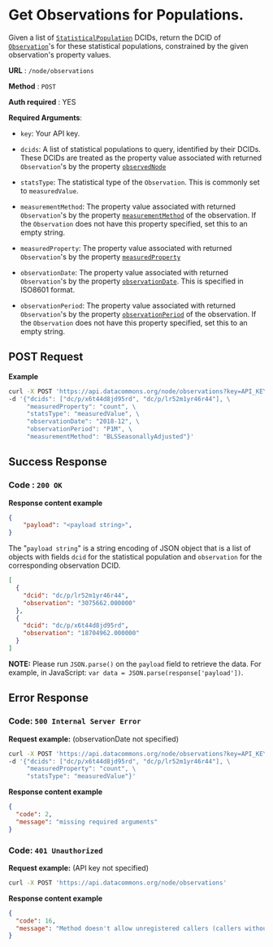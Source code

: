 # Get Observations for Populations.

Given a list of
[`StatisticalPopulation`](https://browser.datacommons.org/kg?dcid=StatisticalPopulation)
DCIDs, return the DCID of
[`Observation`](https://browser.datacommons.org/kg?dcid=Observation)'s for these
statistical populations, constrained by the given observation's property values.

**URL** : `/node/observations`

**Method** : `POST`

**Auth required** : YES
<!--- TODO: add link to instructions to get an API key --->

**Required Arguments**:

*   `key`: Your API key.

*   `dcids`: A list of statistical populations to query, identified by their
    DCIDs. These DCIDs are treated as the property value associated with
    returned `Observation`'s by the property
    [`observedNode`](https://browser.datacommons.org/kg?dcid=observedNode)

*   `statsType`: The statistical type of the `Observation`. This is commonly set
    to `measuredValue`.

*   `measurementMethod`: The property value associated with returned
    `Observation`'s by the property
    [`measurementMethod`](https://browser.datacommons.org/kg?dcid=measurementMethod)
    of the observation. If the `Observation` does not have this property
    specified, set this to an empty string.

*   `measuredProperty`: The property value associated with returned
    `Observation`'s by the property
    [`measuredProperty`](https://browser.datacommons.org/kg?dcid=measuredProperty)

*   `observationDate`: The property value associated with returned
    `Observation`'s by the property
    [`observationDate`](https://browser.datacommons.org/kg?dcid=observationDate).
    This is specified in ISO8601 format.

*   `observationPeriod`: The property value associated with returned
    `Observation`'s by the property
    [`observationPeriod`](https://browser.datacommons.org/kg?dcid=observationPeriod)
    of the observation. If the `Observation` does not have this property
    specified, set this to an empty string.

## POST Request

**Example**

```bash
curl -X POST 'https://api.datacommons.org/node/observations?key=API_KEY' \
-d '{"dcids": ["dc/p/x6t44d8jd95rd", "dc/p/lr52m1yr46r44"], \
     "measuredProperty": "count", \
     "statsType": "measuredValue", \
     "observationDate": "2018-12", \
     "observationPeriod": "P1M", \
     "measurementMethod": "BLSSeasonallyAdjusted"}'
```

## Success Response

### **Code** : `200 OK`

**Response content example**

```json
{
    "payload": "<payload string>",
}
```

The "`payload string`" is a string encoding of JSON object that is a list of
objects with fields `dcid` for the statistical population and `observation` for
the corresponding observation DCID.

```json
[
  {
    "dcid": "dc/p/lr52m1yr46r44",
    "observation": "3075662.000000"
  },
  {
    "dcid": "dc/p/x6t44d8jd95rd",
    "observation": "18704962.000000"
  }
]
```

**NOTE:** Please run `JSON.parse()` on the `payload` field to retrieve the data.
For example, in JavaScript: `var data = JSON.parse(response['payload'])`.

## Error Response

### **Code**: `500 Internal Server Error`

**Request example:** (observationDate not specified)

```bash
curl -X POST 'https://api.datacommons.org/node/observations?key=API_KEY' \
-d '{"dcids": ["dc/p/x6t44d8jd95rd", "dc/p/lr52m1yr46r44"], \
     "measuredProperty": "count", \
     "statsType": "measuredValue"}'
```

**Response content example**

```json
{
  "code": 2,
  "message": "missing required arguments"
}
```

### **Code**: `401 Unauthorized`

**Request example:** (API key not specified)

```bash
curl -X POST 'https://api.datacommons.org/node/observations'
```

**Response content example**

```json
{
  "code": 16,
  "message": "Method doesn't allow unregistered callers (callers without established identity). Please use API Key or other form of API consumer identity to call this API."
}
```